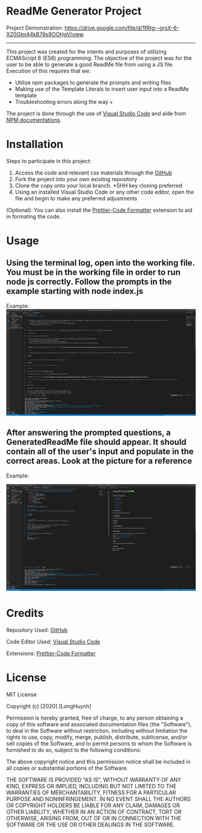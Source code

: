 # ReadMe Generator Project 

Project Demonstration: https://drive.google.com/file/d/1fRtg--grsX-6-XZ0Glm44kB76s9OOHgV/view

<hr>

This project was created for the intents and purposes of utilizing ECMAScript 6 (ES6) programming. The objective of the project was for the user to be able to generate a good ReadMe file from using a JS file. Execution of this requires that we: <ul>
<li> Utilize npm packages to generate the prompts and writing files
<li> Making use of the Template Literals to insert user input into a ReadMe template
<li> Troubleshooting errors along the way
+
</ul>

The project is done through the use of [Visual Studio Code](https://code.visualstudio.com) and aide from [NPM documentations](https://www.npmjs.com/).

# Installation

Steps to participate in this project:

1. Access the code and relevant css materials through the [GitHub](https://github.com/Longhuynh741/GT-FT-ReadMe-Generator)
2. Fork the project into your own exisitng repository
3. Clone the copy onto your local branch. *SHH key cloning preferred
4. Using an installed Visual Studio Code or any other code editor, open the file and begin to make any preferred adjustments


(Optional): You can also install the [Prettier-Code Formatter](https://marketplace.visualstudio.com/items?itemName=esbenp.prettier-vscode) extension to aid in formating the code.

# Usage

<h2> Using the terminal log, open into the working file. You must be in the working file in order to run node js correctly. Follow the prompts in the example starting with node index.js </h2>

Example: <img src="images\Screenshot 2020-09-25 000703.png" alt="NodeExample">


<h2> After answering the prompted questions, a GeneratedReadMe file should appear. It should contain all of the user's input and populate in the correct areas. Look at the picture for a reference </h2>

Example:

<img src="images\Part 2.png" alt="ReadMeExample">

# Credits

Repository Used: [GitHub](https://github.com/)

Code Editor Used: [Visual Studio Code](https://code.visualstudio.com)

Extensions: [Prettier-Code Formatter](https://marketplace.visualstudio.com/items?itemName=esbenp.prettier-vscode)


# License

MIT License

Copyright (c) [2020] [LongHuynh]

Permission is hereby granted, free of charge, to any person obtaining a copy
of this software and associated documentation files (the "Software"), to deal
in the Software without restriction, including without limitation the rights
to use, copy, modify, merge, publish, distribute, sublicense, and/or sell
copies of the Software, and to permit persons to whom the Software is
furnished to do so, subject to the following conditions:

The above copyright notice and this permission notice shall be included in all
copies or substantial portions of the Software.

THE SOFTWARE IS PROVIDED "AS IS", WITHOUT WARRANTY OF ANY KIND, EXPRESS OR
IMPLIED, INCLUDING BUT NOT LIMITED TO THE WARRANTIES OF MERCHANTABILITY,
FITNESS FOR A PARTICULAR PURPOSE AND NONINFRINGEMENT. IN NO EVENT SHALL THE
AUTHORS OR COPYRIGHT HOLDERS BE LIABLE FOR ANY CLAIM, DAMAGES OR OTHER
LIABILITY, WHETHER IN AN ACTION OF CONTRACT, TORT OR OTHERWISE, ARISING FROM,
OUT OF OR IN CONNECTION WITH THE SOFTWARE OR THE USE OR OTHER DEALINGS IN THE
SOFTWARE.
